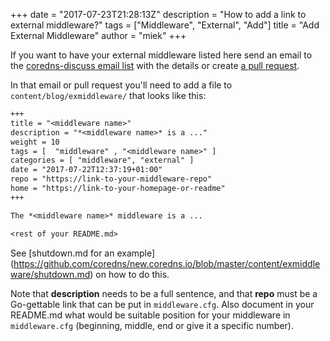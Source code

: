 +++
date = "2017-07-23T21:28:13Z"
description = "How to add a link to external middleware?"
tags = ["Middleware", "External", "Add"]
title = "Add External Middleware"
author = "miek"
+++

If you want to have your external middleware listed here send an email to the [coredns-discuss email
list](/community) with the details or create [a pull
request](https://github.com/coredns/coredns.io).

In that email or pull request you'll need to add a file to `content/blog/exmiddleware/` that looks
like this:

~~~ txt
+++
title = "<middleware name>"
description = "*<middleware name>* is a ..."
weight = 10
tags = [  "middleware" , "<middleware name>" ]
categories = [ "middleware", "external" ]
date = "2017-07-22T12:37:19+01:00"
repo = "https://link-to-your-middleware-repo"
home = "https://link-to-your-homepage-or-readme"
+++

The *<middleware name>* middleware is a ...

<rest of your README.md>
~~~

See [shutdown.md for an example]
(https://github.com/coredns/new.coredns.io/blob/master/content/exmiddleware/shutdown.md) on how to do
this.

Note that **description** needs to be a full sentence, and that **repo** must be a Go-gettable link
that can be put in `middleware.cfg`. Also document in your README.md what would be suitable position
for your middleware in `middleware.cfg` (beginning, middle, end or give it a specific number).
